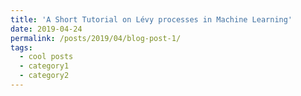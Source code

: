 ```yaml
---
title: 'A Short Tutorial on Lévy processes in Machine Learning'
date: 2019-04-24
permalink: /posts/2019/04/blog-post-1/
tags:
  - cool posts
  - category1
  - category2
---
```


<!--
* **Lévy process** is a continuous-time stochastic process $(X_t,t\ge 0)$
with

* **stationary increments**: $X_{t+s}-X_t$ has the same distribution as $X_s$ for all $t\ge 0, s\ge 0$,

* **independent increments**: $X_{t+s}-X_s$ and $X_s$ are independent for all $0\le s \le s+t$ ,

*  **c\`adl\`ag paths**: $t\mapsto X_t$ is a.s. right-continuous with left limits
-->

